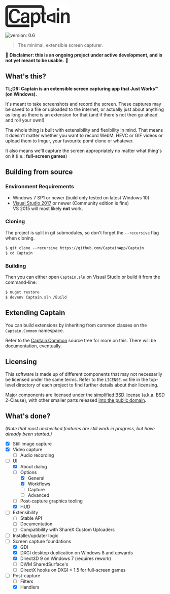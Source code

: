 ﻿<img src="https://raw.githubusercontent.com/CaptainApp/Captain.Application/master/Resources/Logo.png" alt="Captain logo" />

![version: 0.6](https://img.shields.io/badge/version-0.6-blue.svg)
> The minimal, extensible screen capturer.

🚧 **Disclaimer: this is an ongoing project under active development, and is not yet meant to be usable.** 🚧

## What's this?
**TL;DR: Captain is an extensible screen capturing app that Just Works™ (on Windows).**

It's meant to take screenshots and record the screen. These captures may be saved to a file or uploaded to the
internet, or actually just about anything as long as there is an extension for that (and if there's not then go
ahead and roll your own!)

The whole thing is built with extensibility and flexibility in mind. That means it doesn't matter whether you
want to record WebM, HEVC or GIF videos or upload them to Imgur, your favourite pomf clone or whatever.

It also
means we'll capture the screen appropriately no matter what thing's on it (i.e.: **full-screen games**)

## Building from source
### Environment Requirements
- Windows 7 SP1 or newer (build only tested on latest Windows 10)
- [Visual Studio 2017](https://www.visualstudio.com/downloads/) or newer (Community edition is fine)  
  VS 2015 will most likely **not** work.

### Cloning
The project is split in git submodules, so don't forget the `--recursive` flag when cloning.

```
$ git clone --recursive https://github.com/CaptainApp/Captain
$ cd Captain
```

### Building
Then you can either open `Captain.sln` on Visual Studio or build it from the command-line:
```
$ nuget restore
$ devenv Captain.sln /Build
```

## Extending Captain
You can build extensions by inheriting from common classes on the `Captain.Common` namespace.

Refer to the [Captain.Common](https://github.com/CaptainApp/Captain.Common) source tree for more on this.
There will be documentation, eventually.

## Licensing
This software is made up of different components that may not necessarily be licensed under the same terms.
Refer to the `LICENSE.md` file in the top-level directory of each project to find further details about their
licensing.

Major components are licensed under the [simplified BSD license](https://opensource.org/licenses/BSD-2-Clause)
(a.k.a. BSD 2-Clause), with other smaller parts released [into the public domain](http://unlicense.org/).

## What's done?
_(Note that most unchecked features are still work in progress, but have already been started.)_

- [X] Still image capture
- [X] Video capture
  - [ ] Audio recording
- [ ] UI
  - [X] About dialog
  - [ ] Options
    - [X] General
    - [X] Workflows
    - [ ] Capture
    - [ ] Advanced
  - [ ] Post-capture graphics tooling
  - [X] HUD
- [ ] Extensibility
  - [ ] Stable API
  - [ ] Documentation
  - [ ] Compatibility with ShareX Custom Uploaders
- [ ] Installer/updater logic
- [ ] Screen capture foundations
  - [X] GDI
  - [X] DXGI desktop duplication on Windows 8 and upwards
  - [X] Direct3D 9 on Windows 7 (requires rework)
  - [ ] DWM SharedSurface's
  - [ ] DirectX hooks on DXGI < 1.5 for full-screen games
- [ ] Post-capture
  - [ ] Filters
  - [X] Handlers